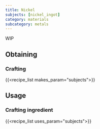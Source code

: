 ```yaml
---
title: Nickel
subjects: [nickel_ingot]
category: materials
subcategory: metals
---
```


WIP

Obtaining
---------

### Crafting
{{<recipe_list makes_param="subjects">}}


Usage
-----

### Crafting ingredient
{{<recipe_list uses_param="subjects">}}
